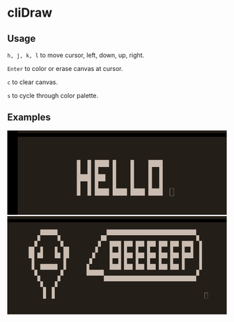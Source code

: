 # cliDraw

## Usage

`h, j, k, l` to move cursor, left, down, up, right.

`Enter` to color or erase canvas at cursor.

`c` to clear canvas.

`s` to cycle through color palette.

## Examples

![image1 error](./cliDrawv1_1.png)
![image2 error](./cliDrawv1_2.png)
